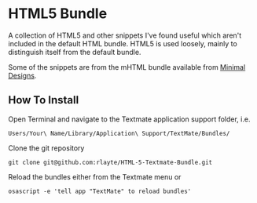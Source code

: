
# HTML5 Bundle

A collection of HTML5 and other snippets I've found useful which aren't included in the default HTML bundle. HTML5 is used loosely, mainly to distinguish itself from the default bundle.

Some of the snippets are from the mHTML bundle available from [Minimal Designs](http://minimaldesign.net/downloads/tools/textmate-html-bundle).

## How To Install

Open Terminal and navigate to the Textmate application support folder, i.e.

`Users/Your\ Name/Library/Application\ Support/TextMate/Bundles/`

Clone the git repository

`git clone git@github.com:rlayte/HTML-5-Textmate-Bundle.git`

Reload the bundles either from the Textmate menu or

`osascript -e 'tell app "TextMate" to reload bundles'`
